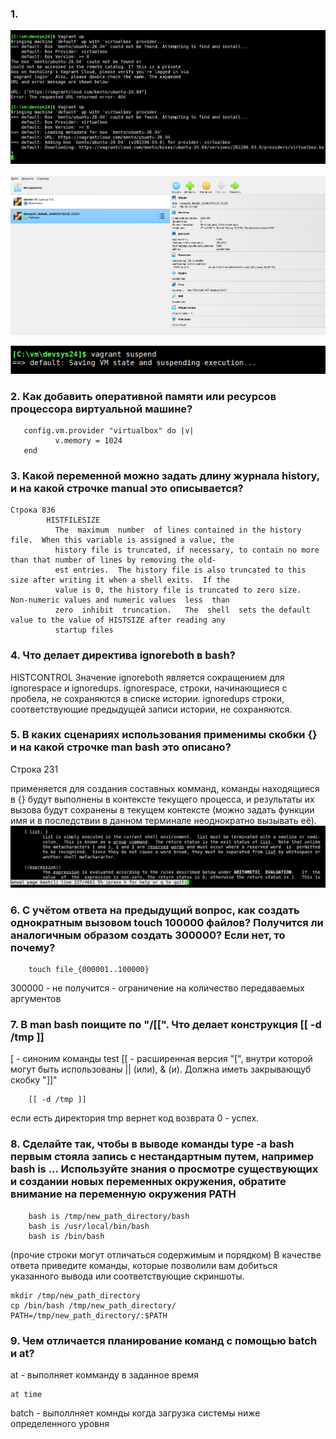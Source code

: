 ### 1.
![screnshot#1](https://github.com/nak2nak/devops-netology/blob/main/img/3-1-001.png)

![screnshot#2](https://github.com/nak2nak/devops-netology/blob/main/img/3-1-002.png)

![screnshot#2](https://github.com/nak2nak/devops-netology/blob/main/img/3-1-003.png)
### 2. Как добавить оперативной памяти или ресурсов процессора виртуальной машине?
       config.vm.provider "virtualbox" do |v|
              v.memory = 1024
       end

### 3. Какой переменной можно задать длину журнала history, и на какой строчке manual это описывается?
    Строка 836
            HISTFILESIZE
              The  maximum  number  of lines contained in the history file.  When this variable is assigned a value, the
              history file is truncated, if necessary, to contain no more than that number of lines by removing the old‐
              est entries.  The history file is also truncated to this size after writing it when a shell exits.  If the
              value is 0, the history file is truncated to zero size.  Non-numeric values and numeric values  less  than
              zero  inhibit  truncation.   The  shell  sets the default value to the value of HISTSIZE after reading any
              startup files

### 4. Что делает директива ignoreboth в bash?
HISTCONTROL
Значение ignoreboth является сокращением для ignorespace и ignoredups.
ignorespace, строки, начинающиеся с пробела, не сохраняются в списке истории. 
ignoredups строки, соответствующие предыдущей записи истории, не сохраняются. 

### 5. В каких сценариях использования применимы скобки {} и на какой строчке man bash это описано?
Строка 231


применяется для создания составных комманд, команды находящиеся в {} будут выполнены в контексте текущего процесса, и результаты их вызова будут сохранены в текущем контексте (можно задать функции имя и в последствии в данном терминале неоднократно вызывать её).    
![screnshot#1](https://github.com/nak2nak/devops-netology/blob/main/img/3-1-004.png)    


### 6. С учётом ответа на предыдущий вопрос, как создать однократным вызовом touch 100000 файлов? Получится ли аналогичным образом создать 300000? Если нет, то почему?

        touch file_{000001..100000}
300000 - не получится - ограничение на количество передаваемых аргументов

### 7. В man bash поищите по "/\[\[". Что делает конструкция [[ -d /tmp ]]
[ - синоним команды test
[[ - расширенная версия "[", внутри которой могут быть использованы || (или), & (и). Должна иметь закрывающуб скобку "]]"

        [[ -d /tmp ]] 
 если есть директория tmp вернет код возврата 0 - успех.

### 8. Сделайте так, чтобы в выводе команды type -a bash первым стояла запись с нестандартным путем, например bash is ... Используйте знания о просмотре существующих и создании новых переменных окружения, обратите внимание на переменную окружения PATH

        bash is /tmp/new_path_directory/bash
        bash is /usr/local/bin/bash
        bash is /bin/bash
(прочие строки могут отличаться содержимым и порядком) В качестве ответа приведите команды, которые позволили вам добиться указанного вывода или соответствующие скриншоты.

    mkdir /tmp/new_path_directory
    cp /bin/bash /tmp/new_path_directory/
    PATH=/tmp/new_path_directory/:$PATH



### 9. Чем отличается планирование команд с помощью batch и at?
at - выполняет комманду в заданное время 

    at time
batch - выполлняет комнды когда загрузка системы ниже определенного уровня